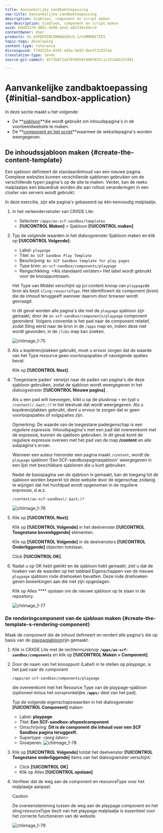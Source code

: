 ```yaml
---
title: Aanvankelijke zandbaktoepassing
seo-title: Aanvankelijke zandbaktoepassing
description: Sjabloon, component en script maken
seo-description: Sjabloon, component en script maken
uuid: b0d03376-d8bc-4e98-aea2-a01744c64ccd
contentOwner: User
products: SG_EXPERIENCEMANAGER/6.5/COMMUNITIES
topic-tags: developing
content-type: reference
discoiquuid: f74d225e-0245-4d5a-bb93-0ee3f31557aa
translation-type: tm+mt
source-git-commit: 85f3b8f2a5f079954f4907037c1c722a6b25fd91

---
```



# Aanvankelijke zandbaktoepassing {#initial-sandbox-application}

In deze sectie maakt u het volgende:

* De **[sjabloon](#createthepagetemplate)**die wordt gebruikt om inhoudspagina&#39;s in de voorbeeldwebsite te maken.
* De **[component en het script](#create-the-template-s-rendering-component)**waarmee de websitepagina&#39;s worden weergegeven.

## De inhoudssjabloon maken {#create-the-content-template}

Een sjabloon definieert de standaardinhoud van een nieuwe pagina. Complexe websites kunnen verschillende sjablonen gebruiken om de verschillende typen pagina&#39;s op de site te maken. Verder, kan de reeks malplaatjes een blauwdruk worden die aan rollout veranderingen in een cluster van servers wordt gebruikt.

In deze exercitie, zijn alle pagina&#39;s gebaseerd op één eenvoudig malplaatje.

1. In het verkendervenster van CRXDE Lite:

   * Selecteer `/apps/an-scf-sandbox/templates`
   * **[!UICONTROL Maken]** > Sjabloon **[!UICONTROL maken]**

1. Typ de volgende waarden in het dialoogvenster Sjabloon maken en klik op **[!UICONTROL Volgende]**:

   * Label: `playpage`
   * Titel: `An SCF Sandbox Play Template`
   * Beschrijving: `An SCF Sandbox template for play pages`
   * Type bron: `an-scf-sandbox/components/playpage`
   * Rangschikking: &lt;Als standaard verlaten>
   Het label wordt gebruikt voor de knooppuntnaam.

   Het Type van Middel verschijnt op jcr:content knoop van `playpage`de bron als bezit `sling:resourceType`. Het identificeert de component (bron) die de inhoud teruggeeft wanneer daarom door browser wordt gevraagd.

   In dit geval worden alle pagina&#39;s die met de `playpage` sjabloon zijn gemaakt, door de `an-scf-sandbox/components/playpage` component gerenderd. Volgens conventie is het pad naar de component relatief, zodat Sling eerst naar de bron in de `/apps` map en, indien deze niet wordt gevonden, in de `/libs` map kan zoeken.

   ![chlimage_1-75](assets/chlimage_1-75.png)

1. Als u kopiëren/plakken gebruikt, moet u ervoor zorgen dat de waarde van het Type resource geen voorloopspaties of navolgende spaties bevat.

   Klik op **[!UICONTROL Next]**.

1. &#39;Toegestane paden&#39; verwijst naar de paden van pagina&#39;s die deze sjabloon gebruiken, zodat de sjabloon wordt weergegeven in het dialoogvenster **[!UICONTROL Nieuwe pagina]** .

   Als u een pad wilt toevoegen, klikt u op de plusknop `+` en typt u `/content(/.&ast;)?` in het tekstvak dat wordt weergegeven. Als u kopiëren/plakken gebruikt, dient u ervoor te zorgen dat er geen voorloopspaties of volgspaties zijn.

   Opmerking: De waarde van de toegestane padeigenschap is een *reguliere expressie.* Inhoudspagina&#39;s met een pad dat overeenkomt met de expressie, kunnen de sjabloon gebruiken. In dit geval komt de reguliere expressie overeen met het pad van de map **/content** en alle subpagina&#39;s ervan.

   Wanneer een auteur hieronder een pagina maakt `/content`, wordt de `playpage` sjabloon &#39;Een SCF-sandboxpaginasjabloon&#39; weergegeven in een lijst met beschikbare sjablonen die u kunt gebruiken.

   Nadat de basispagina van de sjabloon is gemaakt, kan de toegang tot de sjabloon worden beperkt tot deze website door de eigenschap zodanig te wijzigen dat het hoofdpad wordt opgenomen in de reguliere expressie, d.w.z.

   `/content/an-scf-sandbox(/.&ast;)?`

   ![chlimage_1-76](assets/chlimage_1-76.png)

1. Klik op **[!UICONTROL Next]**.

   Klik op **[!UICONTROL Volgende]** in het deelvenster **[!UICONTROL Toegestane bovenliggende]** elementen.

   Klik op **[!UICONTROL Volgende]** in de deelvensters **[!UICONTROL Onderliggende]** objecten toestaan.

   Click **[!UICONTROL OK]**.

1. Nadat u op OK hebt geklikt en de sjabloon hebt gemaakt, ziet u dat de hoeken van de waarden op het tabblad Eigenschappen van de nieuwe `playpage` sjabloon rode driehoeken bevatten. Deze rode driehoeken geven bewerkingen aan die niet zijn opgeslagen.

   Klik op Alles **** opslaan om de nieuwe sjabloon op te slaan in de repository.

   ![chlimage_1-77](assets/chlimage_1-77.png)

### De renderingcomponent van de sjabloon maken {#create-the-template-s-rendering-component}

Maak de *component* die de inhoud definieert en rendert alle pagina&#39;s die op basis van de [playpagjabloon](#createthepagetemplate)zijn gemaakt.

1. Klik in CRXDE Lite met de rechtermuisknop **`/apps/an-scf-sandbox/components`** en klik op **[!UICONTROL Maken > Component]**.
1. Door de naam van het knooppunt (Label) in te stellen op *playpage*, is het pad naar de component

   `/apps/an-scf-sandbox/components/playpage`

   die overeenkomt met het Resource Type van de playpage-sjabloon (optioneel minus het oorspronkelijke **`/apps/`** deel van het pad).

   Typ de volgende eigenschapswaarden in het dialoogvenster **[!UICONTROL Component]** maken:

   * Label: **playpage**
   * Titel: **Een SCF-sandbox-afspeelcomponent**
   * Omschrijving: **Dit is de component die inhoud voor een SCF Sandbox pagina teruggeeft.**
   * Supertype: *&lt;leeg laten>*
   * Groeperen:
   ![chlimage_1-78](assets/chlimage_1-78.png)

1. Klik op **[!UICONTROL Volgende]** totdat het deelvenster **[!UICONTROL Toegestane onderliggende]** items van het dialoogvenster verschijnt:

   * Click **[!UICONTROL OK]**
   * Klik op Alles **[!UICONTROL opslaan]**

1. Verifieer dat de weg aan de component en resourceType voor het malplaatje aanpast.

   >[!CAUTION]
   >
   >De overeenstemming tussen de weg aan de playpage component en het sling:resourceType bezit van het playpage malplaatje is essentieel voor het correcte functioneren van de website.

   ![chlimage_1-79](assets/chlimage_1-79.png)